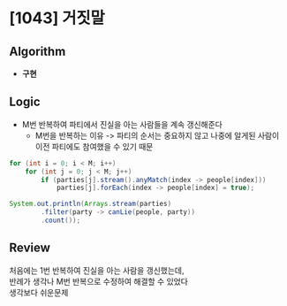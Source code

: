 # [1043] 거짓말
## Algorithm
- **구현**

## Logic
- M번 반복하여 파티에서 진실을 아는 사람들을 계속 갱신해준다 
  - M번을 반복하는 이유 -> 파티의 순서는 중요하지 않고 나중에 알게된 사람이 이전 파티에도 참여했을 수 있기 때문

```java
for (int i = 0; i < M; i++)
    for (int j = 0; j < M; j++)
        if (parties[j].stream().anyMatch(index -> people[index]))
            parties[j].forEach(index -> people[index] = true);

System.out.println(Arrays.stream(parties)
        .filter(party -> canLie(people, party))
        .count());
```

## Review
처음에는 1번 반복하여 진실을 아는 사람을 갱신했는데,  
반례가 생각나 M번 반복으로 수정하여 해결할 수 있었다  
생각보다 쉬운문제